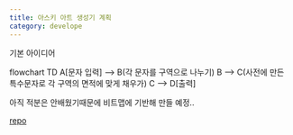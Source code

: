 ```yaml
---
title: 아스키 아트 생성기 계획
category: develope
---
```

기본 아이디어

flowchart TD
  A[문자 입력] --> B(각 문자를 구역으로 나누기)
  B --> C(사전에 만든 특수문자로 각 구역의 면적에 맞게 채우가)
  C --> D[출력]

아직 적분은 안배웠기때문에 비트맵에 기반해 만들 예정..

[repo](https://github.com/repryty/ASCII_art_gen)
